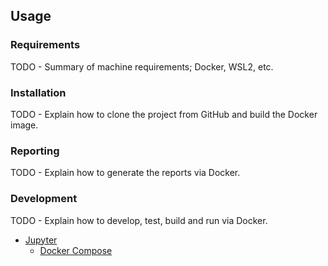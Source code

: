 ## Usage

### Requirements

TODO - Summary of machine requirements; Docker, WSL2, etc.



### Installation

TODO - Explain how to clone the project from GitHub and build the Docker image.



### Reporting

TODO - Explain how to generate the reports via Docker.



### Development

TODO - Explain how to develop, test, build and run via Docker.

- [Jupyter](https://jupyter.org/)
  - [Docker Compose](https://docs.docker.com/compose/)
